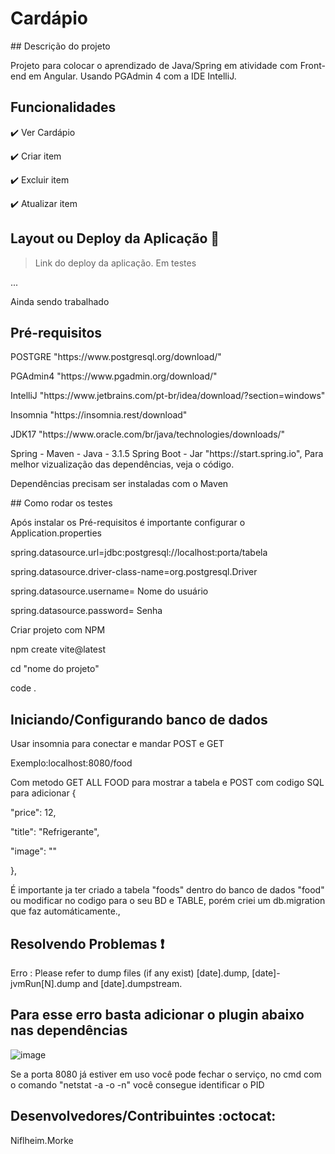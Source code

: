 <h1>Cardápio</h1>
## Descrição do projeto 

<p align="justify">
  Projeto para colocar o aprendizado de Java/Spring em atividade com Front-end em Angular. Usando PGAdmin 4 com a IDE IntelliJ.
</p>

## Funcionalidades

:heavy_check_mark: Ver Cardápio  

:heavy_check_mark: Criar item

:heavy_check_mark: Excluir item  

:heavy_check_mark: Atualizar item

## Layout ou Deploy da Aplicação :dash:

> Link do deploy da aplicação. Em testes

... 

Ainda sendo trabalhado

## Pré-requisitos

<dl>POSTGRE "https://www.postgresql.org/download/"</dl>
<dl>PGAdmin4 "https://www.pgadmin.org/download/"</dl>
<dl>IntelliJ "https://www.jetbrains.com/pt-br/idea/download/?section=windows"</dl>
<dl>Insomnia "https://insomnia.rest/download"</dl>
<dl>JDK17 "https://www.oracle.com/br/java/technologies/downloads/"</dl>
<dl>Spring - Maven - Java - 3.1.5 Spring Boot - Jar "https://start.spring.io", Para melhor vizualização das dependências, veja o código.</dl>
<dl>Dependências precisam ser instaladas com o Maven</dl>
## Como rodar os testes

<p>Após instalar os Pré-requisitos é importante configurar o Application.properties</p>
<p>spring.datasource.url=jdbc:postgresql://localhost:porta/tabela</p>
<p>spring.datasource.driver-class-name=org.postgresql.Driver</p>
<p>spring.datasource.username= Nome do usuário</p>
<p>spring.datasource.password= Senha</p>
<p>Criar projeto com NPM</p>
<p>npm create vite@latest</p>
<p>cd "nome do projeto"</p>
<p>code .</p>

## Iniciando/Configurando banco de dados
<p>Usar insomnia para conectar e mandar POST e GET</p>
<p></p>Exemplo:localhost:8080/food</p>
<p></p>Com metodo GET ALL FOOD para mostrar a tabela e POST com codigo SQL para adicionar {</p>
	<p>"price": 12,</p>
	<p>"title": "Refrigerante",</p>
	<p>"image": ""</p>
	
<p>},</p>
<p>É importante ja ter criado a tabela "foods" dentro do banco de dados "food" ou modificar no codigo para o seu BD e TABLE, porém criei um db.migration que faz automáticamente.,</p>

## Resolvendo Problemas :exclamation:

<p>Erro : Please refer to dump files (if any exist) [date].dump, [date]-jvmRun[N].dump and [date].dumpstream.</p>
<h2>Para esse erro basta adicionar o plugin abaixo nas dependências</h2>

![image](https://github.com/VonDerLitch/Cardapio-Spring/assets/99680991/cb23e9d2-c9a2-42e2-b4f1-6cf84648c3c3)

<p>Se a porta 8080 já estiver em uso você pode fechar o serviço, no cmd com o comando "netstat -a -o -n" você consegue identificar o PID</p>

## Desenvolvedores/Contribuintes :octocat:
Niflheim.Morke
